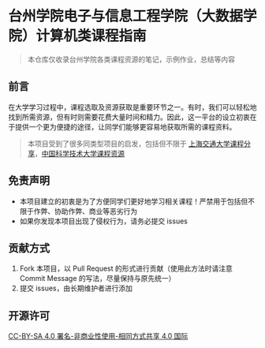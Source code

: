 # 台州学院电子与信息工程学院（大数据学院）计算机类课程指南

> 本仓库仅收录台州学院各类课程资源的笔记，示例作业，总结等内容

## 前言

在大学学习过程中，课程选取及资源获取是重要环节之一。有时，我们可以轻松地找到所需资源，但有时则需要花费大量时间和精力。因此，这一平台的设立初衷在于提供一个更为便捷的途径，让同学们能够更容易地获取所需的课程资料。

> 本项目受到了很多同类型项目的启发，包括但不限于 [上海交通大学课程分享](https://github.com/kxxwz/SJTU-Courses)，[中国科学技术大学课程资源](https://github.com/USTC-Resource/USTC-Course)

## 免责声明

- 本项目建立的初衷是为了方便同学们更好地学习相关课程！严禁用于包括但不限于作弊、协助作弊、商业等恶劣行为
- 如果你发现本项目出现了侵权行为，请务必提交 issues

## 贡献方式

1. Fork 本项目，以 Pull Request 的形式进行贡献（使用此方法时请注意 Commit Message 的写法，尽量保持与原先统一）
2. 提交 issues，由长期维护者进行添加

## 开源许可

[CC-BY-SA 4.0 署名-非商业性使用-相同方式共享 4.0 国际](https://creativecommons.org/licenses/by-nc-sa/4.0/deed.zh-hans)